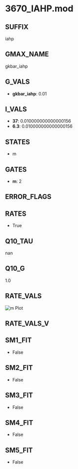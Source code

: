 # 3670_IAHP.mod

## SUFFIX

iahp

## GMAX_NAME

gkbar_iahp

## G_VALS

- **gkbar_iahp**: 0.01

## I_VALS

- **37**: 0.010000000000000156
- **6.3**: 0.010000000000000156

## STATES

- m

## GATES

- **m**: 2

## ERROR_FLAGS


## RATES

- True

## Q10_TAU

nan

## Q10_G

1.0

## RATE_VALS

![m Plot](/Users/pbozelos/Dropbox/icg-Chai-Panos/supermodels/output_markdown_files/KCa/3670_IAHP.mod/images/m.png)

## RATE_VALS_V

## SM1_FIT

- False

## SM2_FIT

- False

## SM3_FIT

- False

## SM4_FIT

- False

## SM5_FIT

- False

